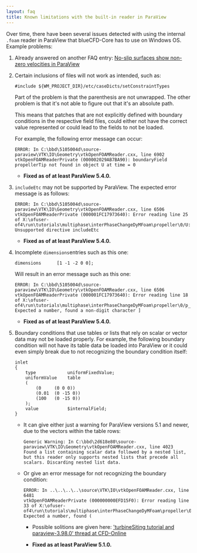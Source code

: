 ```yaml
---
layout: faq
title: Known limitations with the built-in reader in ParaView
---
```



Over time, there have been several issues detected with using the internal
`.foam` reader in ParaView that blueCFD-Core has to use on Windows OS. Example
problems:

 1. Already answered on another FAQ entry:
    [No-slip surfaces show non-zero velocities in ParaView](../no-slip-surfaces-show-non-zero-velocities-in-paraview)


 2. Certain inclusions of files will not work as intended, such as:

    ```
    #include ${WM_PROJECT_DIR}/etc/caseDicts/setConstraintTypes
    ```

    Part of the problem is that the parenthesis are not unwrapped. The other
    problem is that it's not able to figure out that it's an absolute path.

    This means that patches that are not explicitly defined with boundary
    conditions in the respective field files, could either not have the correct
    value represented or could lead to the fields to not be loaded.

    For example, the following error message can occur:

    ```
    ERROR: In C:\bbd\5105004d\source-paraview\VTK\IO\Geometry\vtkOpenFOAMReader.cxx, line 6902
    vtkOpenFOAMReaderPrivate (000002029AB7BA90): boundaryField propellerTip not found in object U at time = 0
    ```

    * **Fixed as of at least ParaView 5.4.0.**


 3. `includeEtc` may not be supported by ParaView. The expected error message
    is as follows:

    ```
    ERROR: In C:\bbd\5105004d\source-paraview\VTK\IO\Geometry\vtkOpenFOAMReader.cxx, line 6506
    vtkOpenFOAMReaderPrivate (000001FC17973640): Error reading line 25 of X:\ofuser-of4\run\tutorials\multiphase\interPhaseChangeDyMFoam\propeller\0/U: Unsupported directive includeEtc
    ```

    * **Fixed as of at least ParaView 5.4.0.**


 4. Incomplete `dimensions`entries such as this one:
 
    ```
    dimensions      [1 -1 -2 0 0];
    ```

    Will result in an error message such as this one:

    ```
    ERROR: In C:\bbd\5105004d\source-paraview\VTK\IO\Geometry\vtkOpenFOAMReader.cxx, line 6506
    vtkOpenFOAMReaderPrivate (000001FC17973640): Error reading line 18 of X:\ofuser-of4\run\tutorials\multiphase\interPhaseChangeDyMFoam\propeller\0/p_rgh: Expected a number, found a non-digit character ]
    ```

    * **Fixed as of at least ParaView 5.4.0.**


 5. Boundary conditions that use tables or lists that rely on scalar or vector
    data may not be loaded properly. For example, the following boundary
    condition will not have its table data be loaded into ParaView or it could
    even simply break due to not recognizing the boundary condition itself:

    ```
    inlet
    {
        type            uniformFixedValue;
        uniformValue    table
        (
            (0     (0 0 0))
            (0.01  (0 -15 0))
            (100   (0 -15 0))
        );
        value           $internalField;
    }
    ```

    * It can give either just a warning for ParaView versions 5.1 and newer,
      due to the vectors within the table rows:

      ```
      Generic Warning: In C:\bbd\2d618e80\source-paraview\VTK\IO\Geometry\vtkOpenFOAMReader.cxx, line 4023
      Found a list containing scalar data followed by a nested list, but this reader only supports nested lists that precede all scalars. Discarding nested list data.
      ```

    * Or give an error message for not recognizing the boundary condition:

      ```
      ERROR: In ..\..\..\..\source\VTK\IO\vtkOpenFOAMReader.cxx, line 6481
      vtkOpenFOAMReaderPrivate (000000000EFD15F0): Error reading line 33 of X:\ofuser-of4\run\tutorials\multiphase\interPhaseChangeDyMFoam\propeller\0/U: Expected a number, found (
      ```

      * Possible solitions are given here:
        ['turbineSiting tutorial and paraview-3.98.0' thread at CFD-Online](http://www.cfd-online.com/Forums/openfoam-paraview/122678-turbinesiting-tutorial-paraview-3-98-0-a.html)

      * **Fixed as at least ParaView 5.1.0.**

